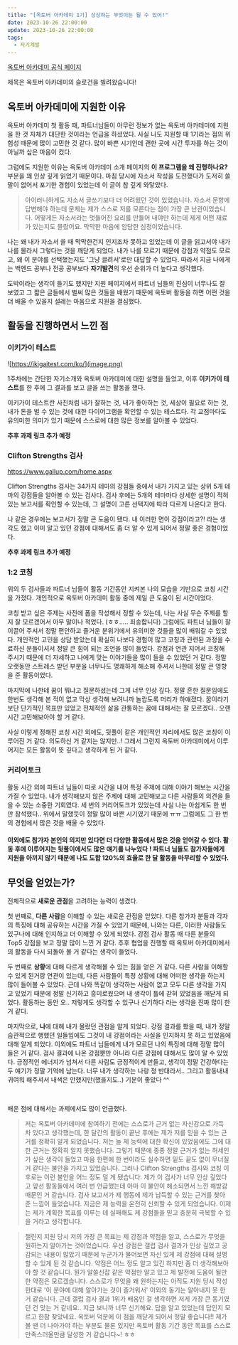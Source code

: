 ```yaml
---
title: "[옥토버 아카데미 1기] 상상하는 무엇이든 될 수 있어!"
date: 2023-10-26 22:00:00
update: 2023-10-26 22:00:00
tags:
  - 자기계발
---
```


[옥토버 아카데미 공식 페이지](https://october-academy.oopy.io/)

제목은 옥토버 아카데미의 슬로건을 빌려왔습니다!

## 옥토버 아카데미에 지원한 이유

옥토버 아카데미 첫 활동 때, 파트너님들이 아무런 정보가 없는 옥토버 아카데미에 지원을 한 것 자체가 대단한 것이라는 언급을 하셨었다. 사실 나도 지원할 때 1기라는 점의 위험성 때문에 많이 고민한 것 같다. 많이 바쁜 시기인데 괜한 곳에 시간 투자를 하는 것이 아닐까 싶은 마음이 컸다.

그럼에도 지원한 이유는 옥토버 아카데미 소개 페이지의 **이 프로그램을 왜 진행하나요?** 부분을 꽤 인상 깊게 읽었기 때문이다. 마침 당시에 자소서 작성을 도전했다가 도저히 쓸 말이 없어서 포기한 경험이 있었는데 이 글이 참 깊게 와닿았다.

>아이러니하게도 자소서 글쓰기보다 더 어려웠던 것이 있었습니다. 자소서 문항에 답변해야 하는데 문제는 제가 스스로 저를 모른다는 점이 가장 큰 난관이었습니다. 어떻게든 자소서라는 멋들어진 요리를 만들어 내야만 하는데 제게 어떤 재료가 있는지도 몰랐어요. 막막한 마음에 암담한 심정이었습니다.

나는 왜 내가 자소서 쓸 때 막막한건지 인지조차 못하고 있었는데 이 글을 읽고서야 내가 나를 몰라서 그렇다는 것을 깨닫게 되었다. 내가 나를 모르기 때문에 강점과 약점도 모르고, 왜 이 분야를 선택했는지도 '그냥 끌려서'로만 대답할 수 있었다. 따라서 지금 나에게는 백엔드 공부나 전공 공부보다 **자기발견**의 우선 순위가 더 높다고 생각했다. 

도박이라는 생각이 들기도 했지만 지원 페이지에서 파트너 님들의 진심이 너무나도 잘 보였고 그 짧은 글들에서 벌써 많은 것들을 배웠기 때문에 옥토버 활동을 하면 어떤 것을 더 배울 수 있을지 설레는 마음으로 지원을 결심했다.

## 활동을 진행하면서 느낀 점

### 이키가이 테스트
![https://ikigaitest.com/ko/](image.png)

1주차에는 간단한 자기소개와 옥토버 아카데미에 대한 설명을 들었고, 이후 **이키가이 테스트**를 한 후에 그 결과를 보고 글을 쓰는 활동을 했다. 

이키가이 테스트란 사진처럼 내가 잘하는 것, 내가 좋아하는 것, 세상이 필요로 하는 것, 내가 돈을 벌 수 있는 것에 대한 다이어그램을 확인할 수 있는 테스트다. 각 교점마다도 유의미한 의미가 있기 때문에 스스로에 대한 많은 정보를 알아볼 수 있었다.

**추후 과제 링크 추가 예정**

### Clifton Strengths 검사

https://www.gallup.com/home.aspx

Clifton Strengths 검사는 34가지 테마의 강점들 중에서 내가 가지고 있는 상위 5개 테마의 강점들을 알아볼 수 있는 검사다. 검사 후에는 5개의 테마마다 상세한 설명이 적혀있는 보고서를 확인할 수 있는데, 그 설명이 고른 선택지에 따라 다르게 나온다고 한다.

나 같은 경우에는 보고서가 정말 큰 도움이 됐다. 내 이러한 면이 강점이라고?! 라는 생각도 했고 이미 알고 있던 강점에 대해서도 좀 더 알 수 있게 되어서 정말 좋은 경험이었다.

**추후 과제 링크 추가 예정**

### 1:2 코칭

위의 두 검사들과 파트너 님들이 활동 기간동안 지켜본 나의 모습을 기반으로 코칭 시간을 가졌다. 개인적으로 옥토버 아카데미 활동 중에 제일 큰 도움이 된 시간이었다.

코칭 받고 싶은 주제는 사전에 폼을 작성해서 정할 수 있는데, 나는 사실 무슨 주제를 할지 잘 모르겠어서 아무 말이나 적었다. (ㅎㅎ..... 죄송합니다) 그럼에도 파트너 님들이 잘 이끌어 주셔서 정말 편안하고 즐거운 분위기에서 유의미한 것들을 많이 배워갈 수 있었다. 개인적인 고민을 상담 받았는데 확실히 나보다 경험이 많고 코칭과 관련된 과정을 수료하신 분들이셔서 정말 큰 힘이 되는 조언을 많이 들었다.
강점과 연관 지어서 코칭해 주시기 때문에 더 자세하고 나에게 맞는 이야기들을 많이 들을 수 있었던 거 같다. 정말 오랫동안 스트레스 받던 부분을 너무나도 명쾌하게 해소해 주셔서 나한테 정말 큰 영향을 준 활동이었다.

마지막에 나한테 꿈이 뭐냐고 질문하셨는데 그게 너무 인상 깊다. 정말 흔한 질문임에도 한번도 생각해 본 적이 없고 막상 생각해 보려니까 놀랍도록 머리가 하얘졌다. 꿈이라기 보단 단기적인 목표만 있었고 전체적인 삶을 관통하는 꿈에 대해서는 잘 모르겠다.. 오랜 시간 고민해보아야 할 거 같다. 

사실 이렇게 정해진 코칭 시간 외에도, 뒷풀이 같은 개인적인 자리에서도 많은 코칭이 이루어진 거 같다. 의도하신 거 같지는 않지만..! 그래서 그런지 옥토버 아카데미에서 이루어지는 모든 활동이 뜻 깊다고 생각하게 된 거 같다. 

### 커리어토크

활동 시간 외에 파트너 님들이 따로 시간을 내어 특정 주제에 대해 이야기 해보는 시간을 가질 수 있었다. 내가 생각해보지 않은 주제에 대해 고민해보고 다른 사람들의 의견을 들을 수 있는 소중한 기회였다. 세 번의 커리어토크가 있었는데 사실 나는 아쉽게도 한 번만 참석했다.. 위에서 말했듯이 정말 많이 바쁜 시기였기 때문에 ㅠㅠ 그럼에도 그 한 번의 경험에서 많은 것을 배울 수 있었다.

#### 이외에도 참가자 본인의 의지만 있다면 더 다양한 활동에서 많은 것을 얻어갈 수 있다. 활동 후에 이루어지는 뒷풀이에서도 많은 얘기를 나누었다 ! 파트너 님들도 참가자들에게 지원을 아끼지 않기 때문에 나도 도합 120%의 효율로 한 달 활동을 마무리할 수 있었다.

## 무엇을 얻었는가?

전체적으로 **새로운 관점**을 고려하는 능력이 생겼다.

첫 번째로, **다른 사람**을 이해할 수 있는 새로운 관점을 얻었다. 다른 참가자 분들과 각자의 특징에 대해 공유하는 시간을 가질 수 있었기 때문에, 나와는 다른, 이러한 사람들도 있구나에 대해 인지하고 더 이해할 수 있게 되었다. 강점 검사 활동 때 다른 분들의 Top5 강점을 보고 정말 많이 느낀 거 같다. 추후 협업을 진행할 때 옥토버 아카데미에서의 활동을 다시 되돌아 볼 거 같다는 생각이 들었다.

두 번째로 **상황**에 대해 다르게 생각해볼 수 있는 힘을 얻은 거 같다. 다른 사람을 이해할 수 있게 된거랑 연관이 있는데, 다른 사람들이 특정 상황에 대해 어떠한 생각을 하는지 많이 들어볼 수 있었다. 근데 나와 똑같이 생각하는 사람이 없고 모두 다른 생각을 가지고 있었기 때문에 정말 신기하고 흥미로웠으며 내 생각이 틀에 갇혀 있었음을 깨닫게 되었다. 활동하는 동안 오.. 저렇게도 생각할 수 있구나 신기하다 라는 생각을 진짜 많이 한 거 같다.

마지막으로, **나**에 대해 내가 몰랐던 관점을 알게 되었다. 강점 결과를 봤을 때, 내가 정말 습관적으로 행했던 일들임에도 그것이 내 강점이라는 사실을 인지하지 못 하고 있었음에 대해 알게 되었다. 이외에도 파트너 님들에게 내가 모르던 나의 특징에 대해 정말 많이 들은 거 같다. 검사 결과에 나온 강점뿐만 아니라 다른 강점에 대해서도 많이 알 수 있었다. 긍정적인 에너지가 넘쳐서 다른 사람도 긍정적이게 만들고, 생각이 정말 건강하다는 두 얘기가 정말 기억에 남는다. 너무 내가 생각하는 나랑 정 반대라서.. 그리고 활동내내 귀여워 해주셔서 내색은 안했지만(했을지도..) 기분이 좋았다 ^^

</br>

배운 점에 대해서는 과제에서도 많이 언급했다.

>저는 옥토버 아카데미에 참여하기 전에는 스스로가 근거 없는 자신감으로 가득 차 있다고 생각했는데, 한 달간의 활동이 끝난 후에는 제가 저를 믿을 수 있는 근거를 정확히 알게 되었습니다. 
저는 늘 제 능력에 대한 확신이 있었음에도 그에 대한 근거는 정확히 알지 못했습니다. 그렇기 때문에 종종 정말 근거가 없는 허세인가 싶은 생각이 들었고 마음 한편에 한 번이라도 실수하면 밑도 끝도 없이 무너질 거 같다는 불안을 가지고 있었습니다.
그러나 Clifton Strengths 검사와 코칭 이후로는 이런 불안을 어느 정도 덜 게 됐습니다. 제가 이 검사가 너무 인상 깊었다고 앞선 활동들에서 여러 번 언급했는데 아마 이 불안이 해소되면서 느낀 해방감 때문인 거 같습니다. 검사 보고서가 제 행동에 제가 납득할 수 있는 근거를 찾아 준 느낌이 들었습니다.
지금은 제 능력을 온전히 신뢰할 수 있게 되었습니다. 이제는 제가 계획한 목표를 이루는 데 실패해도 제 강점들을 믿고 충분히 극복할 수 있을 거라고 생각합니다.

>챌린지 지원 당시 저의 가장 큰 목표는 제 강점과 약점을 알고, 스스로가 무엇을 원하는지 알아가는 것이었습니다.
우선 강점은 갤럽 검사 결과가 인상 깊었고 공감되는 내용이 많았기 때문에 누군가가 물어보면 자신 있게 제 강점에 대해 설명할 수 있게 된 것 같습니다. 약점은 어느 정도 알고 있긴 하지만 좀 더 생각해보아야 할 것 같습니다. 뭔가 알쓸신잡 같은 약점만 알고 있고 제 발전에 도움이 될만한 약점은 모르겠습니다.
스스로가 무엇을 왜 원하는지는 아직도 지원 당시 작성한대로 '이 분야에 대해 알아가는 것이 즐거워서' 이외의 동기는 알아내지 못 한 거 같습니다. 근데 갤럽 검사 결과 1위가 배움인 걸 생각하면 저게 가장 큰 동기였던 건 맞는 거 같네요.. 지금 보니까 너무 신기해요. 답을 알고 있었는데 답인지 모르고 한참 찾았네요. 옥토버 덕분에 이 점을 깨닫게 되어서 정말 좋습니다!!
제가 볼 땐 더 나아가야 하는 부분도 물론 있지만 옥토버 활동 기간 동안 목표를 스스로 만족스러울만큼 달성한 거 같습니다~! ㅎㅎ
